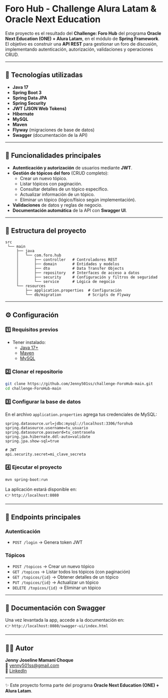 # Foro Hub - Challenge Alura Latam & Oracle Next Education

Este proyecto es el resultado del **Challenge: Foro Hub** del programa **Oracle Next Education (ONE) + Alura Latam**, en el módulo de **Spring Framework**.  
El objetivo es construir una **API REST** para gestionar un foro de discusión, implementando autenticación, autorización, validaciones y operaciones CRUD.

---

## 🚀 Tecnologías utilizadas

- **Java 17**  
- **Spring Boot 3**  
- **Spring Data JPA**  
- **Spring Security**  
- **JWT (JSON Web Tokens)**  
- **Hibernate**  
- **MySQL**  
- **Maven**  
- **Flyway** (migraciones de base de datos)  
- **Swagger** (documentación de la API)  

---

## 📌 Funcionalidades principales

- **Autenticación y autorización** de usuarios mediante **JWT**.  
- **Gestión de tópicos del foro** (CRUD completo):  
  - Crear un nuevo tópico.  
  - Listar tópicos con paginación.  
  - Consultar detalles de un tópico específico.  
  - Actualizar información de un tópico.  
  - Eliminar un tópico (lógico/físico según implementación).  
- **Validaciones** de datos y reglas de negocio.  
- **Documentación automática** de la API con **Swagger UI**.  

---

## 📂 Estructura del proyecto

```
src
 └── main
     ├── java
     │   └── com.foro.hub
     │       ├── controller   # Controladores REST
     │       ├── domain       # Entidades y modelos
     │       ├── dto          # Data Transfer Objects
     │       ├── repository   # Interfaces de acceso a datos
     │       ├── security     # Configuración y filtros de seguridad
     │       └── service      # Lógica de negocio
     └── resources
         ├── application.properties  # Configuración
         └── db/migration            # Scripts de Flyway
```

---

## ⚙️ Configuración

### 1️⃣ Requisitos previos
- Tener instalado:
  - [Java 17+](https://www.oracle.com/java/technologies/javase/jdk17-archive-downloads.html)  
  - [Maven](https://maven.apache.org/)  
  - [MySQL](https://dev.mysql.com/downloads/)  

### 2️⃣ Clonar el repositorio
```bash
git clone https://github.com/Jenny501ss/challenge-ForoHub-main.git
cd challenge-ForoHub-main
```

### 3️⃣ Configurar la base de datos
En el archivo `application.properties` agrega tus credenciales de MySQL:

```properties
spring.datasource.url=jdbc:mysql://localhost:3306/forohub
spring.datasource.username=tu_usuario
spring.datasource.password=tu_contraseña
spring.jpa.hibernate.ddl-auto=validate
spring.jpa.show-sql=true

# JWT
api.security.secret=mi_clave_secreta
```

### 4️⃣ Ejecutar el proyecto
```bash
mvn spring-boot:run
```

La aplicación estará disponible en:  
👉 `http://localhost:8080`

---

## 🔑 Endpoints principales

### Autenticación
- `POST /login` → Genera token JWT

### Tópicos
- `POST /topicos` → Crear un nuevo tópico  
- `GET /topicos` → Listar todos los tópicos (con paginación)  
- `GET /topicos/{id}` → Obtener detalles de un tópico  
- `PUT /topicos/{id}` → Actualizar un tópico  
- `DELETE /topicos/{id}` → Eliminar un tópico  

---

## 📖 Documentación con Swagger

Una vez levantada la app, accede a la documentación en:  
👉 `http://localhost:8080/swagger-ui/index.html`

---

## 👩‍💻 Autor

**Jenny Joseline Mamani Choque**  
📧 [yenny501ss@gmail.com](mailto:yenny501ss@gmail.com)  
💼 [LinkedIn](https://www.linkedin.com/in/jenny-joseline-mamani-choque-07963593)

---

✨ Este proyecto forma parte del programa **Oracle Next Education (ONE) + Alura Latam**.  



